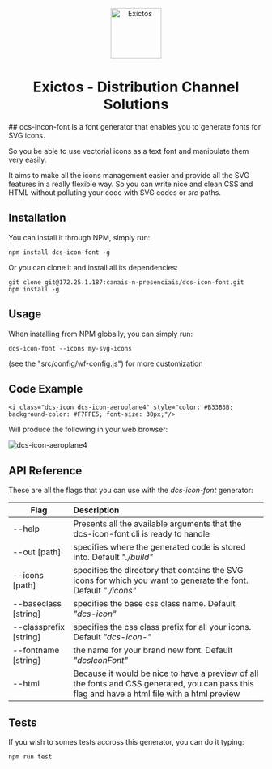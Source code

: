 <p align="center">
  <a href="http://www.exictos.com/">
    <img src="/uploads/dbedbb2131dc8eb09b2a5bf6027e0ae9/symbol-exictos.png" width="100" alt="Exictos"/>
  </a>
</p>
<h1 align="center">
  Exictos - Distribution Channel Solutions
</h1>
## dcs-incon-font
Is a font generator that enables you to generate fonts for SVG icons.

So you be able to use vectorial icons as a text font and manipulate them very easily.

It aims to make all the icons management easier and provide all the SVG features in a really flexible way.
So you can write nice and clean CSS and HTML without polluting your code with SVG codes or *src* paths.

## Installation

You can install it through NPM, simply run:

```
npm install dcs-icon-font -g
```

Or you can clone it and install all its dependencies:
```
git clone git@172.25.1.187:canais-n-presenciais/dcs-icon-font.git
npm install -g
```

## Usage

When installing from NPM globally, you can simply run:

```
dcs-icon-font --icons my-svg-icons
```

(see the "src/config/wf-config.js") for more customization

## Code Example

```
<i class="dcs-icon dcs-icon-aeroplane4" style="color: #B33B3B; background-color: #F7FFE5; font-size: 30px;"/>
```
Will produce the following in your web browser:

![dcs-icon-aeroplane4](/uploads/ff4a74f99614bdbc7042a52df25315eb/dcs-icon-aeroplane4.PNG)

## API Reference

These are all the flags that you can use with the *dcs-icon-font* generator:

| Flag                    | Description
| ----------------------- |:-------------
| --help                  | Presents all the available arguments that the dcs-icon-font cli is ready to handle
| --out [path]            | specifies where the generated code is stored into. Default *"./build"*
| --icons [path]          | specifies the directory that contains the SVG icons for which you want to generate the font. Default *"./icons"*
| --baseclass [string]    | specifies the base css class name. Default *"dcs-icon"*
| --classprefix [string]  | specifies the css class prefix for all your icons. Default *"dcs-icon-"*
| --fontname [string]     | the name for your brand new font. Default *"dcsIconFont"*
| --html                  | Because it would be nice to have a preview of all the fonts and CSS generated, you can pass this flag and have a html file with a html preview


## Tests

If you wish to somes tests accross this generator, you can do it typing:

``` 
npm run test
``` 
